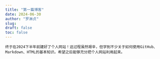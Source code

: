 ```yaml
---
title: "第一篇博客"
date: 2024-06-30
author: "罗淋贞"
slug:
draft: false
toc: false
---
```

	终于在2024下半年前建好了个人网站！这过程虽然艰辛，但学到不少关于如何使用GitHub、Markdown、HTML的基本知识。希望之后能够充分把个人网站利用起来。
